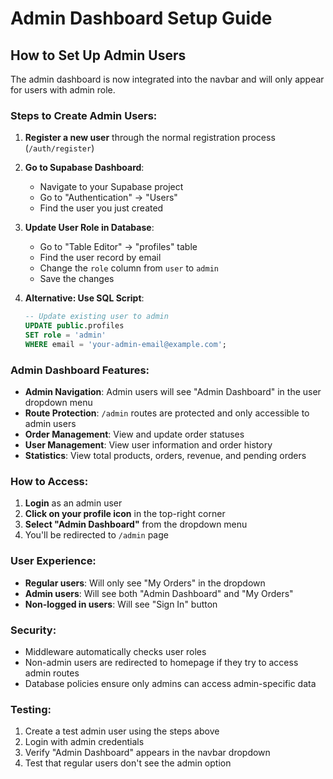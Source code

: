 # Admin Dashboard Setup Guide

## How to Set Up Admin Users

The admin dashboard is now integrated into the navbar and will only appear for users with admin role.

### Steps to Create Admin Users:

1. **Register a new user** through the normal registration process (`/auth/register`)

2. **Go to Supabase Dashboard**:

   - Navigate to your Supabase project
   - Go to "Authentication" → "Users"
   - Find the user you just created

3. **Update User Role in Database**:

   - Go to "Table Editor" → "profiles" table
   - Find the user record by email
   - Change the `role` column from `user` to `admin`
   - Save the changes

4. **Alternative: Use SQL Script**:
   ```sql
   -- Update existing user to admin
   UPDATE public.profiles
   SET role = 'admin'
   WHERE email = 'your-admin-email@example.com';
   ```

### Admin Dashboard Features:

- **Admin Navigation**: Admin users will see "Admin Dashboard" in the user dropdown menu
- **Route Protection**: `/admin` routes are protected and only accessible to admin users
- **Order Management**: View and update order statuses
- **User Management**: View user information and order history
- **Statistics**: View total products, orders, revenue, and pending orders

### How to Access:

1. **Login** as an admin user
2. **Click on your profile icon** in the top-right corner
3. **Select "Admin Dashboard"** from the dropdown menu
4. You'll be redirected to `/admin` page

### User Experience:

- **Regular users**: Will only see "My Orders" in the dropdown
- **Admin users**: Will see both "Admin Dashboard" and "My Orders"
- **Non-logged in users**: Will see "Sign In" button

### Security:

- Middleware automatically checks user roles
- Non-admin users are redirected to homepage if they try to access admin routes
- Database policies ensure only admins can access admin-specific data

### Testing:

1. Create a test admin user using the steps above
2. Login with admin credentials
3. Verify "Admin Dashboard" appears in the navbar dropdown
4. Test that regular users don't see the admin option
